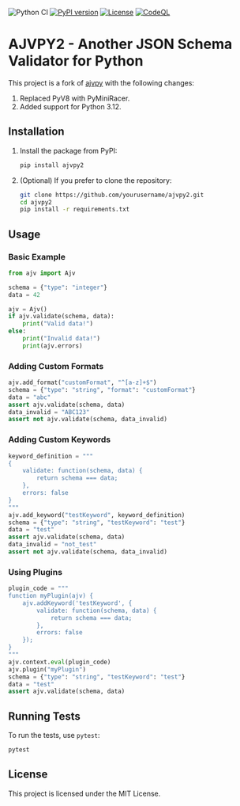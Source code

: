 ![Python CI](https://github.com/atchad/ajvpy2/actions/workflows/main.yml/badge.svg)
[![PyPI version](https://badge.fury.io/py/ajvpy2.svg)](https://badge.fury.io/py/ajvpy2)
[![License](https://img.shields.io/badge/license-MIT-blue.svg)](LICENSE)
[![CodeQL](https://github.com/atchad/ajvpy2/actions/workflows/github-code-scanning/codeql/badge.svg)](https://github.com/atchad/ajvpy2/actions/workflows/github-code-scanning/codeql)

# AJVPY2 - Another JSON Schema Validator for Python

This project is a fork of [ajvpy](https://github.com/jdthorpe/ajvpy) with the following changes:
1. Replaced PyV8 with PyMiniRacer.
2. Added support for Python 3.12.

## Installation

1. Install the package from PyPI:
    ```sh
    pip install ajvpy2
    ```

2. (Optional) If you prefer to clone the repository:
    ```sh
    git clone https://github.com/yourusername/ajvpy2.git
    cd ajvpy2
    pip install -r requirements.txt
    ```

## Usage

### Basic Example

```python
from ajv import Ajv

schema = {"type": "integer"}
data = 42

ajv = Ajv()
if ajv.validate(schema, data):
    print("Valid data!")
else:
    print("Invalid data!")
    print(ajv.errors)
```

### Adding Custom Formats

```python
ajv.add_format("customFormat", "^[a-z]+$")
schema = {"type": "string", "format": "customFormat"}
data = "abc"
assert ajv.validate(schema, data)
data_invalid = "ABC123"
assert not ajv.validate(schema, data_invalid)
```

### Adding Custom Keywords

```python
keyword_definition = """
{
    validate: function(schema, data) {
        return schema === data;
    },
    errors: false
}
"""
ajv.add_keyword("testKeyword", keyword_definition)
schema = {"type": "string", "testKeyword": "test"}
data = "test"
assert ajv.validate(schema, data)
data_invalid = "not_test"
assert not ajv.validate(schema, data_invalid)
```

### Using Plugins

```python
plugin_code = """
function myPlugin(ajv) {
    ajv.addKeyword('testKeyword', {
        validate: function(schema, data) {
            return schema === data;
        },
        errors: false
    });
}
"""
ajv.context.eval(plugin_code)
ajv.plugin("myPlugin")
schema = {"type": "string", "testKeyword": "test"}
data = "test"
assert ajv.validate(schema, data)
```

## Running Tests

To run the tests, use `pytest`:

```sh
pytest
```

## License

This project is licensed under the MIT License.
